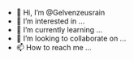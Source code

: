 - 👋 Hi, I’m @Gelvenzeusrain
- 👀 I’m interested in ...
- 🌱 I’m currently learning ...
- 💞️ I’m looking to collaborate on ...
- 📫 How to reach me ...

<!---
Gelvenzeusrain/Gelvenzeusrain is a ✨ special ✨ repository because its `README.md` (this file) appears on your GitHub profile.
You can click the Preview link to take a look at your changes.
--->
